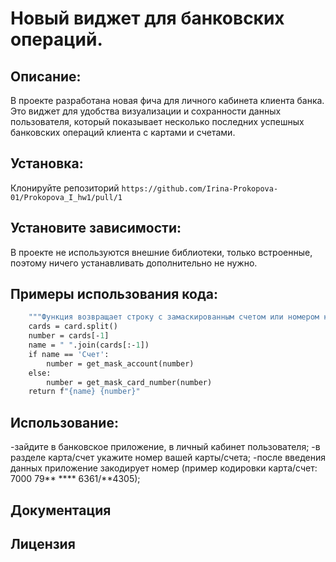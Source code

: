 # Новый виджет для банковских операций.

## Описание:

В проекте разработана новая фича для личного кабинета клиента банка. Это виджет для удобства визуализации и сохранности данных пользователя, который показывает несколько последних успешных банковских операций клиента с картами и счетами. 

## Установка:

Клонируйте репозиторий
    ```
    https://github.com/Irina-Prokopova-01/Prokopova_I_hw1/pull/1
    ```
    
## Установите зависимости:

В проекте не используются внешние библиотеки, только встроенные, поэтому ничего устанавливать дополнительно не нужно. 

## Примеры использования кода:

```def mask_account_card(card: str) -> str:
    """Функция возвращает строку с замаскированным счетом или номером карты"""
    cards = card.split()
    number = cards[-1]
    name = " ".join(cards[:-1])
    if name == 'Счет':
        number = get_mask_account(number)
    else:
        number = get_mask_card_number(number)
    return f"{name} {number}"
```

## Использование:
-зайдите в банковское приложение, в личный кабинет пользователя;
-в разделе карта/счет укажите номер вашей карты/счета;
-после введения данных приложение закодирует номер (пример кодировки карта/счет: 7000 79** **** 6361/**4305);

## Документация

## Лицензия


